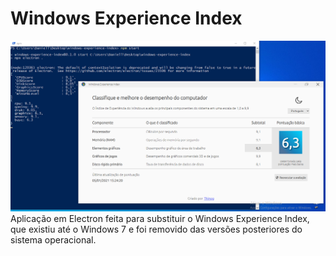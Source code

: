 # Windows Experience Index
<img src="screenshot.png">
Aplicação em Electron feita para substituir o Windows Experience Index, que existiu até o Windows 7 e foi removido das versões posteriores do sistema operacional.
